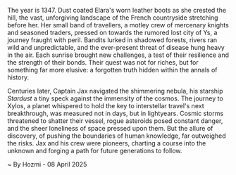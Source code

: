 
The year is 1347.  Dust coated Elara's worn leather boots as she crested the hill, the vast, unforgiving landscape of the French countryside stretching before her.  Her small band of travellers, a motley crew of mercenary knights and seasoned traders, pressed on towards the rumored lost city of Ys, a journey fraught with peril.  Bandits lurked in shadowed forests, rivers ran wild and unpredictable, and the ever-present threat of disease hung heavy in the air.  Each sunrise brought new challenges, a test of their resilience and the strength of their bonds.  Their quest was not for riches, but for something far more elusive: a forgotten truth hidden within the annals of history.

Centuries later, Captain Jax navigated the shimmering nebula, his starship *Stardust* a tiny speck against the immensity of the cosmos.  The journey to Xylos, a planet whispered to hold the key to interstellar travel's next breakthrough, was measured not in days, but in lightyears.  Cosmic storms threatened to shatter their vessel, rogue asteroids posed constant danger, and the sheer loneliness of space pressed upon them. But the allure of discovery, of pushing the boundaries of human knowledge, far outweighed the risks.  Jax and his crew were pioneers, charting a course into the unknown and forging a path for future generations to follow.

~ By Hozmi - 08 April 2025
